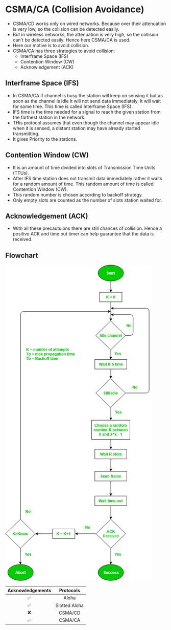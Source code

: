 # CSMA/CA (Collision Avoidance)

- CSMA/CD works only on wired networks. Because over their attenuation is very low, so the collision can be detected easily.
- But in wireless networks, the attenuation is very high, so the collision can't be detected easily. Hence here CSMA/CA is used.
- Here our motive is to avoid collision.
- CSMA/CA has three strategies to avoid collision:
  - Interframe Space (IFS)
  - Contention Window (CW)
  - Acknowledgement (ACK)

## Interframe Space (IFS)
- In CSMA/CA if channel is busy the station will keep on sensing it but as soon as the channel is idle it will not send data immediately. It will wait for some time. This time is called Interframe Space (IFS).
- IFS time is the time needed for a signal to reach the given station from the farthest station in the network.
- THis protocol assumes that even though the channel may appear idle when it is sensed, a distant station may have already started transmitting.
- It gives Priority to the stations.

## Contention Window (CW)
- It is an amount of time divided into slots of Transmission Time Units (TTUs).
- After IFS time station does not transmit data immediately rather it waits for a random amount of time. This random amount of time is called Contention Window (CW).
- This random number is chosen according to backoff strategy.
- Only empty slots are counted as the number of slots station waited for.

## Acknowledgement (ACK)
- With all these precautuions there are still chances of collision. Hence a positive ACK and time out timer can help guarantee that the data is received.

## Flowchart
![Alt text](./Assests/image4.png)

| Acknowledgements| Protocols |
| :---: | :---: |
| ✅ | Aloha |
| ✅ | Slotted Aloha |
| ❌ | CSMA/CD |
| ✅ | CSMA/CA |
